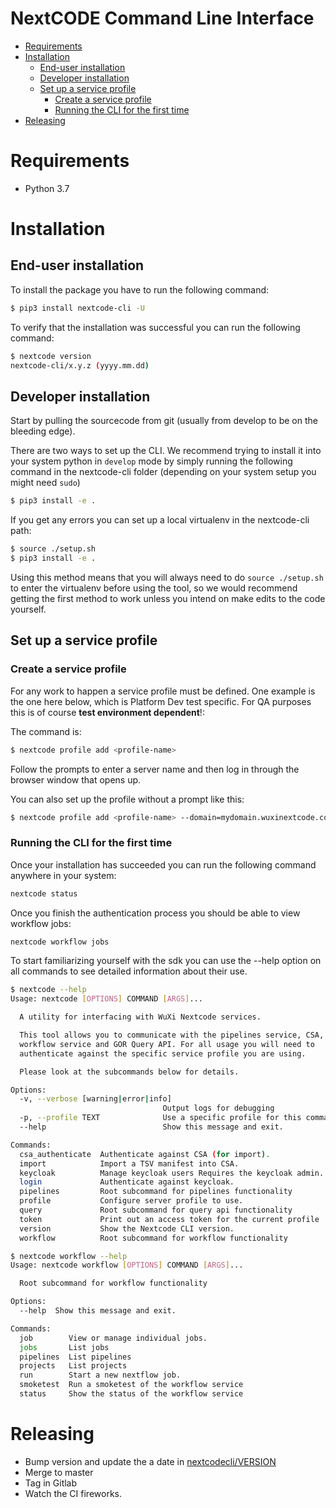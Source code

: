 # NextCODE Command Line Interface

- [Requirements](#requirements)
- [Installation](#installation)
  * [End-user installation](#end-user-installation)
  * [Developer installation](#developer-installation)
  * [Set up a service profile](#set-up-a-service-profile)
    + [Create a service profile](#create-a-service-profile)
    + [Running the CLI for the first time](#running-the-cli-for-the-first-time)
- [Releasing](#releasing)

# Requirements
 * Python 3.7

# Installation

## End-user installation
To install the package you have to run the following command:
```bash
$ pip3 install nextcode-cli -U
```

To verify that the installation was successful you can run the following command:
```bash
$ nextcode version
nextcode-cli/x.y.z (yyyy.mm.dd)
```

## Developer installation
Start by pulling the sourcecode from git (usually from develop to be on the bleeding edge).

There are two ways to set up the CLI. We recommend trying to install it into your system python in `develop` mode by simply running the following command in the nextcode-cli folder (depending on your system setup you might need `sudo`)
```bash
$ pip3 install -e .
```

If you get any errors you can set up a local virtualenv in the nextcode-cli path:
```bash
$ source ./setup.sh
$ pip3 install -e .
```
Using this method means that you will always need to do `source ./setup.sh` to enter the virtualenv before using the tool, so we would recommend getting the first method to work unless you intend on make edits to the code yourself.

## Set up a service profile
### Create a service profile
For any work to happen a service profile must be defined. One example is the one here below, which is Platform Dev test specific. For QA purposes this is of course **test environment dependent**!:

The command is:
```bash
$ nextcode profile add <profile-name>
```

Follow the prompts to enter a server name and then log in through the browser window that opens up.

You can also set up the profile without a prompt like this:
```bash
$ nextcode profile add <profile-name> --domain=mydomain.wuxinextcode.com --api-key=<key>
```

### Running the CLI for the first time

Once your installation has succeeded you can run the following command anywhere in your system:
```bash
nextcode status
```
Once you finish the authentication process you should be able to view workflow jobs:
```bash
nextcode workflow jobs
```

To start familiarizing yourself with the sdk you can use the --help option on all commands to see detailed information about their use.
```bash
$ nextcode --help
Usage: nextcode [OPTIONS] COMMAND [ARGS]...

  A utility for interfacing with WuXi Nextcode services.

  This tool allows you to communicate with the pipelines service, CSA,
  workflow service and GOR Query API. For all usage you will need to
  authenticate against the specific service profile you are using.

  Please look at the subcommands below for details.

Options:
  -v, --verbose [warning|error|info]
                                  Output logs for debugging
  -p, --profile TEXT              Use a specific profile for this command
  --help                          Show this message and exit.

Commands:
  csa_authenticate  Authenticate against CSA (for import).
  import            Import a TSV manifest into CSA.
  keycloak          Manage keycloak users Requires the keycloak admin...
  login             Authenticate against keycloak.
  pipelines         Root subcommand for pipelines functionality
  profile           Configure server profile to use.
  query             Root subcommand for query api functionality
  token             Print out an access token for the current profile
  version           Show the Nextcode CLI version.
  workflow          Root subcommand for workflow functionality

$ nextcode workflow --help
Usage: nextcode workflow [OPTIONS] COMMAND [ARGS]...

  Root subcommand for workflow functionality

Options:
  --help  Show this message and exit.

Commands:
  job        View or manage individual jobs.
  jobs       List jobs
  pipelines  List pipelines
  projects   List projects
  run        Start a new nextflow job.
  smoketest  Run a smoketest of the workflow service
  status     Show the status of the workflow service
```

# Releasing
* Bump version and update the a date in [nextcodecli/VERSION](nextcodecli/VERSION)
* Merge to master
* Tag in Gitlab
* Watch the CI fireworks. 
